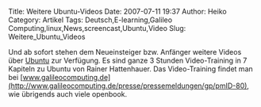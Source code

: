 Title: Weitere Ubuntu-Videos
Date: 2007-07-11 19:37
Author: Heiko
Category: Artikel
Tags: Deutsch,E-learning,Galileo Computing,linux,News,screencast,Ubuntu,Video
Slug: Weitere_Ubuntu_Videos

Und ab sofort stehen dem Neueinsteiger bzw. Anfänger weitere Videos über
[Ubuntu](http://de.wikipedia.org/wiki/Ubuntu) zur Verfügung. Es sind ganze 3
Stunden Video-Training in 7 Kapiteln zu Ubuntu von Rainer Hattenhauer. Das
Video-Training findet man bei
[www.galileocomputing.de](http://www.galileocomputing.de/presse/pressemeldungen/gp/pmID-80),
wie übrigends auch viele openbook.

